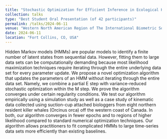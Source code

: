 ```yaml
---
title: "Stochastic Optimization for Efficient Inference in Ecological Hidden Markov Models"
collection: talks
type: "Best Student Oral Presentation (of 42 participants)"
permalink: /talks/2024-06-11
venue: "Western North American Region of The International Biometric Society Annual Meeting"
date: 2024-06-11
location: "Fort Collins, CO, USA"
---
```


Hidden Markov models (HMMs) are popular models to identify a finite number of latent states from sequential data. However, fitting them to large data sets can be computationally demanding because most likelihood maximization techniques require iterating through the entire underlying data set for every parameter update. We propose a novel optimization algorithm that updates the parameters of an HMM without iterating through the entire data set. Namely, we combine a partial E step with variance-reduced stochastic optimization within the M step. We prove the algorithm converges under certain regularity conditions. We test our algorithm empirically using a simulation study as well as a case study of kinematic data collected using suction-cup attached biologgers from eight northern resident killer whales (Orcinus orca) off the western coast of Canada. In both, our algorithm converges in fewer epochs and to regions of higher likelihood compared to standard numerical optimization techniques. Our algorithm allows practitioners to fit complicated HMMs to large time-series data sets more efficiently than existing baselines.
